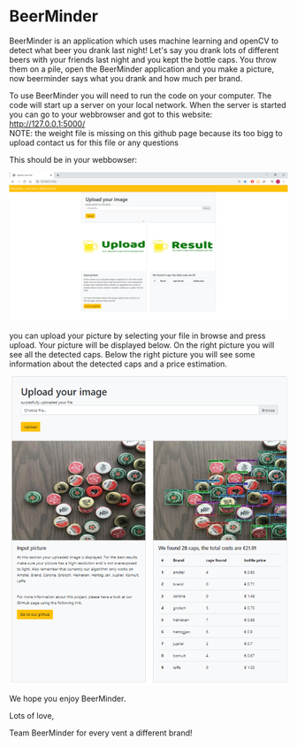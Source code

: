 # BeerMinder
BeerMinder is an application which uses machine learning and openCV to detect what beer you drank last night!
Let's say you drank lots of different beers with your friends last night and you kept the bottle caps.
You throw them on a pile, open the BeerMinder application and you make a picture, now beerminder says what you drank and how much per brand.

To use BeerMinder you will need to run the code on your computer. The code will start up a server on your local network. When the server is started you can go to your webbrowser and got to this website: http://127.0.0.1:5000/  
NOTE: the weight file is missing on this github page because its too bigg to upload contact us for this file or any questions

This should be in your webbowser:

![empty API](https://github.com/svendenexter/BeerMinder/blob/master/emptyAPI.png)

you can upload your picture by selecting your file in browse and press upload. Your picture will be displayed below. On the right picture you will see all the detected caps. Below the right picture you will see some information about the detected caps and a price estimation. 

![filled API](https://github.com/svendenexter/BeerMinder/blob/master/filledAPI.png)

We hope you enjoy BeerMinder.

Lots of love,

Team BeerMinder
for every vent a different brand!
